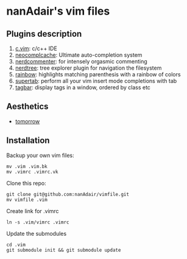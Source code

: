 nanAdair's vim files
====================
## Plugins description ##

1. [c.vim](https://github.com/vim-scripts/c.vim): c/c++ IDE
2. [neocomplcache](https://github.com/Shougo/neocomplcache): Ultimate auto-completion system
3. [nerdcommenter](https://github.com/scrooloose/nerdcommenter): for intensely orgasmic commenting
4. [nerdtree](https://github.com/scrooloose/nerdtree): tree explorer plugin for navigation the filesystem
5. [rainbow](https://github.com/kien/rainbow_parentheses.vim): highlights matching parenthesis with a rainbow of colors
6. [supertab](https://github.com/ervandew/supertab): perform all your vim insert mode completions with tab 
7. [tagbar](https://github.com/majutsushi/tagbar): display tags in a window, ordered by class etc

## Aesthetics ##

* [tomorrow](https://github.com/ChrisKempson/Tomorrow-Theme/tree/master/Vim)

## Installation ##

Backup your own vim files:  

    mv .vim .vim.bk
    mv .vimrc .vimrc.vk

Clone this repo:  

    git clone git@github.com:nanAdair/vimfile.git
    mv vimfile .vim

Create link for .vimrc  

    ln -s .vim/vimrc .vimrc
    
Update the submodules  
    
    cd .vim
    git submodule init && git submodule update
